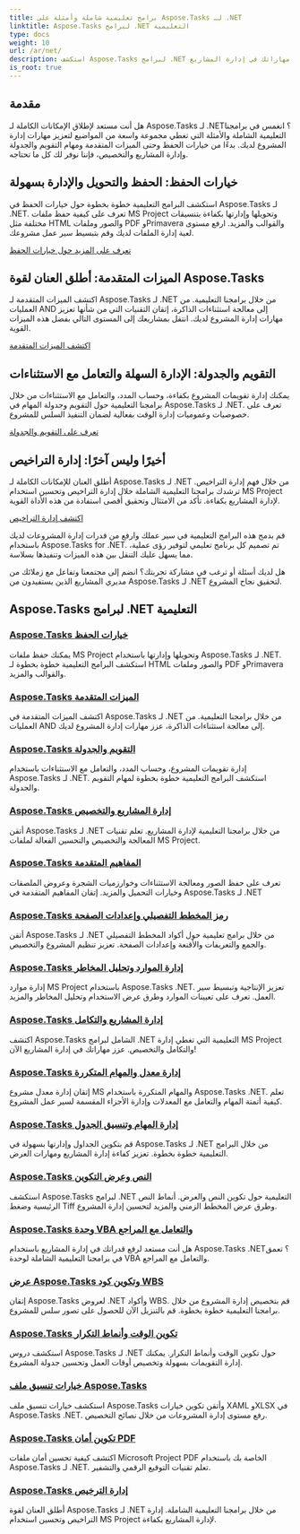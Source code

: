```yaml
---
title: برامج تعليمية شاملة وأمثلة على Aspose.Tasks لـ .NET
linktitle: Aspose.Tasks لبرامج .NET التعليمية
type: docs
weight: 10
url: /ar/net/
description: استكشف Aspose.Tasks لبرامج .NET التعليمية التي تغطي خيارات الحفظ والتقويم والجدولة وإدارة المشاريع والمزيد. ارفع مهاراتك في إدارة المشاريع.
is_root: true
---
```

## مقدمة

هل أنت مستعد لإطلاق الإمكانات الكاملة لـ Aspose.Tasks لـ .NET؟ انغمس في برامجنا التعليمية الشاملة والأمثلة التي تغطي مجموعة واسعة من المواضيع لتعزيز مهارات إدارة المشروع لديك. بدءًا من خيارات الحفظ وحتى الميزات المتقدمة ومهام التقويم والجدولة وإدارة المشاريع والتخصيص، فإننا نوفر لك كل ما تحتاجه.

## خيارات الحفظ: الحفظ والتحويل والإدارة بسهولة 
استكشف البرامج التعليمية خطوة بخطوة حول خيارات الحفظ في Aspose.Tasks لـ .NET. تعرف على كيفية حفظ ملفات MS Project وتحويلها وإدارتها بكفاءة بتنسيقات مختلفة مثل HTML والصور وملفات PDF وPrimavera والقوالب والمزيد. ارفع مستوى لعبة إدارة الملفات لديك وقم بتبسيط سير عمل مشروعك.

[تعرف على المزيد حول خيارات الحفظ](./saving-options/)

##  الميزات المتقدمة: أطلق العنان لقوة Aspose.Tasks 
اكتشف الميزات المتقدمة لـ Aspose.Tasks لـ .NET من خلال برامجنا التعليمية. من العمليات AND إلى معالجة استثناءات الذاكرة، إتقان التقنيات التي من شأنها تعزيز مهارات إدارة المشروع لديك. انتقل بمشاريعك إلى المستوى التالي بفضل هذه الميزات القوية.

[اكتشف الميزات المتقدمة](./advanced-features/)

##  التقويم والجدولة: الإدارة السهلة والتعامل مع الاستثناءات 
يمكنك إدارة تقويمات المشروع بكفاءة، وحساب المدد، والتعامل مع الاستثناءات من خلال برامجنا التعليمية حول التقويم وجدولة المهام في Aspose.Tasks لـ .NET. تعرف على خصوصيات وعموميات إدارة الوقت بفعالية لضمان التنفيذ السلس للمشروع.

[تعرف على التقويم والجدولة](./calendar-scheduling/)


##  أخيرًا وليس آخرًا: إدارة التراخيص 
أطلق العنان للإمكانات الكاملة لـ Aspose.Tasks لـ .NET من خلال فهم إدارة التراخيص. ترشدك برامجنا التعليمية الشاملة خلال إدارة التراخيص وتحسين استخدام MS Project لإدارة المشاريع بكفاءة. تأكد من الامتثال وتحقيق أقصى استفادة من هذه الأداة القوية.

[اكتشف إدارة التراخيص](./license-management/)


قم بدمج هذه البرامج التعليمية في سير عملك وارفع من قدرات إدارة المشروعات لديك باستخدام Aspose.Tasks for .NET. تم تصميم كل برنامج تعليمي لتوفير رؤى عملية، مما يسهل عليك التنقل بين هذه الميزات وتنفيذها بسلاسة.

هل لديك أسئلة أو ترغب في مشاركة تجربتك؟ انضم إلى مجتمعنا وتفاعل مع زملائك من مديري المشاريع الذين يستفيدون من Aspose.Tasks لـ .NET لتحقيق نجاح المشروع.

## Aspose.Tasks لبرامج .NET التعليمية
### [Aspose.Tasks خيارات الحفظ](./saving-options/)
يمكنك حفظ ملفات MS Project وتحويلها وإدارتها باستخدام Aspose.Tasks لـ .NET. استكشف البرامج التعليمية خطوة بخطوة لـ HTML والصور وملفات PDF وPrimavera والقوالب والمزيد.
### [Aspose.Tasks الميزات المتقدمة](./advanced-features/)
اكتشف الميزات المتقدمة في Aspose.Tasks لـ .NET من خلال برامجنا التعليمية. من العمليات AND إلى معالجة استثناءات الذاكرة، عزز مهارات إدارة المشروع لديك.
### [Aspose.Tasks التقويم والجدولة](./calendar-scheduling/)
إدارة تقويمات المشروع، وحساب المدد، والتعامل مع الاستثناءات باستخدام Aspose.Tasks لـ .NET. استكشف البرامج التعليمية خطوة بخطوة لمهام التقويم والجدولة.
### [Aspose.Tasks إدارة المشاريع والتخصيص](./tasks-project-management/)
أتقن Aspose.Tasks لـ .NET من خلال برامجنا التعليمية لإدارة المشاريع. تعلم تقنيات المعالجة والتخصيص والتحسين الفعالة لملفات MS Project.
### [Aspose.Tasks المفاهيم المتقدمة](./advanced-concepts/)
تعرف على حفظ الصور ومعالجة الاستثناءات وخوارزميات الشجرة وعروض الملصقات وخيارات التحميل والمزيد. إتقان المفاهيم المتقدمة في Aspose.Tasks لـ .NET
### [Aspose.Tasks رمز المخطط التفصيلي وإعدادات الصفحة](./outline-code-page-settings/)
أتقن Aspose.Tasks لـ .NET من خلال برامج تعليمية حول أكواد المخطط التفصيلي والجمع والتعريفات والأقنعة وإعدادات الصفحة. تعزيز تنظيم المشروع والتخصيص.
### [Aspose.Tasks إدارة الموارد وتحليل المخاطر](./resource-risk-analysis/)
إدارة موارد MS Project باستخدام Aspose.Tasks .NET. تعزيز الإنتاجية وتبسيط سير العمل. تعرف على تعيينات الموارد وطرق عرض الاستخدام وتحليل المخاطر والمزيد.
### [Aspose.Tasks إدارة المشاريع والتكامل](./project-management-integration/)
اكتشف Aspose.Tasks الشامل لبرامج .NET التعليمية التي تغطي إدارة MS Project والتكامل والتخصيص. عزز مهاراتك في إدارة المشاريع الآن!
### [Aspose.Tasks إدارة معدل والمهام المتكررة](./rate-recurring-tasks/)
إتقان إدارة معدل مشروع MS والمهام المتكررة باستخدام Aspose.Tasks .NET. تعلم كيفية أتمتة المهام والتعامل مع المعدلات وإدارة الأجزاء المقسمة لسير عمل المشروع.
### [Aspose.Tasks إدارة المهام وتنسيق الجدول](./task-table-management/)
قم بتكوين الجداول وإدارتها بسهولة في Aspose.Tasks لـ .NET من خلال البرامج التعليمية خطوة بخطوة. تعزيز كفاءة إدارة المشاريع ومهارات العرض.
### [Aspose.Tasks النص وعرض التكوين](./text-view-configuration/)
استكشف Aspose.Tasks لبرامج .NET التعليمية حول تكوين النص والعرض. أنماط النص الرئيسية وضغط Tiff وطرق عرض المخطط الزمني والمزيد لتحسين إدارة المشروع.
### [Aspose.Tasks وحدة VBA والتعامل مع المراجع](./vba-module-reference/)
هل أنت مستعد لرفع قدراتك في إدارة المشاريع باستخدام Aspose.Tasks .NET؟ تعمق في برامجنا التعليمية الشاملة لوحدة VBA والتعامل مع المراجع.
### [عرض Aspose.Tasks وتكوين كود WBS](./view-wbs-code-configuration/)
إتقان Aspose.Tasks لعروض .NET وأكواد WBS. قم بتخصيص إدارة المشروع من خلال برامجنا التعليمية خطوة بخطوة. قم بالتنزيل الآن للحصول على تصور سلس للمشروع.
### [Aspose.Tasks تكوين الوقت وأنماط التكرار](./time-recurrence-configuration/)
استكشف دروس Aspose.Tasks لـ .NET حول تكوين الوقت وأنماط التكرار. يمكنك إدارة التقويمات بسهولة وتخصيص أوقات العمل وتحسين جدولة المشروع.
### [خيارات تنسيق ملف Aspose.Tasks](./file-format-options/)
استكشف خيارات تنسيق ملف Aspose.Tasks وأتقن تكوين خيارات XAML وXLSX في Aspose.Tasks .NET. رفع مستوى إدارة المشروعات من خلال نصائح التخصيص.
### [Aspose.Tasks تكوين أمان PDF](./pdf-security-configuration/)
اكتشف كيفية تحسين أمان ملفات Microsoft Project PDF الخاصة بك باستخدام Aspose.Tasks لـ .NET. تعلم تقنيات التوقيع الرقمي والتشفير.
### [Aspose.Tasks إدارة الترخيص](./license-management/)
أطلق العنان لقوة Aspose.Tasks لـ .NET من خلال برامجنا التعليمية الشاملة. إدارة التراخيص وتحسين استخدام MS Project لإدارة المشاريع بكفاءة.